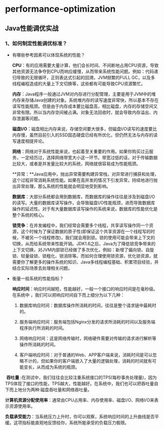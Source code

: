 # performance-optimization

## Java性能调优实战

### 1、如何制定性能调优标准？

- 有哪些参考因素可以体现系统的性能？

  **CPU**：有的应用需要大量计算，他们会长时间、不间断地占用CPU资源，导致其他资源无法争夺到CPU而响应缓慢，从而带来系统性能问题。例如：代码递归导致的无限循环，正则表达式引起的回溯，JVM频繁的FULL GC，以及多线程编程造成的大量上下文切换等，这些都有可能导致CPU资源繁忙。

  **内存**：Java程序一般通过JVM对内存进行分配管理，主要是用于JVM中的堆内存来存储Java创建的对象。系统堆内存的读写速度非常快，所以基本不存在读写性能瓶颈。但是由于内存成本要比磁盘高，相比磁盘，内存的存储空间又非常有限。所以当内存空间被占满。对象无法回收时，就会导致内存溢出、内存泄漏等问题。
  
  **磁盘I/O**：磁盘相比内存来说，存储空间要大很多，但磁盘I/O读写的速度要比内存慢，虽然目前引入的SSD固态硬盘已经有所优化，但仍然无法与内存的读写速度相提并论。
  
  **网络**：网络对于系统性能来说，也起着至关重要的作用。如果你购买过云服务，一定经历过，选择网络带宽大小这一环节。带宽过低的话，对于传输数据比较大，或者是并发量比较大的系统，网络就很容易成为性能瓶颈。
  
  **异常：**Java应用中，抛出异常需要构建异常栈，对异常进行捕获和处理，这个过程非常消耗系统性能。如果在高并发的情况下引发异常，持续地进行抛出异常处理，那么系统的性能就会明显地受到影响。
  
  **数据库**：大部分系统都会用到数据库，而数据库的操作往往是涉及到磁盘I/O的读写。大量的数据库读写操作，会导致磁盘I/O性能瓶颈，进而导致数据库操作的延迟性。对于有大量数据库读写操作的系统来说，数据库的性能优化是整个系统的核心。
  
  **锁竞争**：在并发编程中，我们经常会需要多个线程，共享读写操作同一个资源，这个时候为了保证数据的原子性(即保证这个共享资源在一个线程写的时候，不被另一个线程修改)，我们就会用到锁。锁的使用可能会带来上下文的切换，从而给系统带来性能开销。JDK1.6之后，Java为了降低锁竞争带来的上下文切换，对JVM内部锁已经做了多次优化，例如：新增了偏向锁、自旋锁、轻量级锁、锁粗化、锁消除等。而如何合理使用锁资源，优化锁资源，就需要你了解更多的操作系统的知识、Java多线程编程基础、积累项目经验，并结合实际场景去处理相关问题。
  
- 衡量一般系统的性能指标？

  **响应时间**：响应时间越短，性能越好，一般一个接口的响应时间是在毫秒级。在系统中 ，我们可以把响应时间自下而上细分为以下几种：

  1. 数据库响应时间：数据库操作所消耗的时间，往往是整个请求链中最耗时的。

  2. 服务端响应时间：服务端包括Nginx分发的请求所消耗的时间以及服务端程序执行所消耗的时间。

  3. 网络响应时间：这是网络传输时，网络硬件需要对传输的请求进行解析等操作所消耗的时间。

  4. 客户端响应时间：对于普通的Web、APP客户端来说，消耗时间是可以忽略不计的，但如果你的客户端嵌入了大量的逻辑处理，消耗的时间就有可能变长，从而成为系统的瓶颈。

​        **吞吐量** :在测试中，我们往往会比较注重系统接口的TPS(每秒事务处理量)，因为TPS体现了接口的性能，TPS越大，性能越好。在系统中，我们也可以把吞吐量自下而上地分为两种:磁盘吞吐量和网络吞吐量。

​       **计算机资源分配使用率**：通常由CPU占用率、内存使用率、磁盘I/O、网络I/O来表示资源使用率。

​		**负载承受能力**：当系统压力上升时，你可以观察，系统响应时间的上升曲线是否平缓。这项指标能直观地反馈给你，系统所能承受的负载压力极限。





